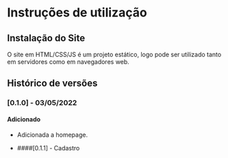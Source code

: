 # Instruções de utilização

## Instalação do Site

O site em HTML/CSS/JS é um projeto estático, logo pode ser utilizado tanto em servidores como em navegadores web.

## Histórico de versões

### [0.1.0] - 03/05/2022
#### Adicionado
- Adicionada a homepage.

- ####[0.1.1] - Cadastro

